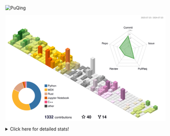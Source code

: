 ![PuQing](https://user-images.githubusercontent.com/27223114/171565019-9a56fae6-b08b-421f-99db-7e830da42371.png)

![](./profile-3d-contrib/profile-season-animate.svg)

<details>
<summary>Click here for detailed stats!</summary>

<!--START_SECTION:waka-->
![Lines of code](https://img.shields.io/badge/From%20Hello%20World%20I%27ve%20Written-1.4%20million%20lines%20of%20code-blue)

**🐱 My GitHub Data** 

> 📦 398.8 kB Used in GitHub's Storage 
 > 
> 🏆 432 Contributions in the Year 2024
 > 
> 🚫 Not Opted to Hire
 > 
> 📜 49 Public Repositories 
 > 
> 🔑 29 Private Repositories 
 > 
**I'm an Early 🐤** 

```text
🌞 Morning                524 commits         ██░░░░░░░░░░░░░░░░░░░░░░░   06.77 % 
🌆 Daytime                3508 commits        ███████████░░░░░░░░░░░░░░   45.35 % 
🌃 Evening                1731 commits        ██████░░░░░░░░░░░░░░░░░░░   22.38 % 
🌙 Night                  1973 commits        ██████░░░░░░░░░░░░░░░░░░░   25.50 % 
```


📊 **This Week I Spent My Time On** 

```text
💬 Programming Languages: 
Python                   9 hrs 37 mins       ██████░░░░░░░░░░░░░░░░░░░   25.02 % 
GitHubing                9 hrs 14 mins       ██████░░░░░░░░░░░░░░░░░░░   24.02 % 
Browsing                 9 hrs 14 mins       ██████░░░░░░░░░░░░░░░░░░░   23.99 % 
Other                    3 hrs 43 mins       ██░░░░░░░░░░░░░░░░░░░░░░░   09.69 % 
Rust                     1 hr 59 mins        █░░░░░░░░░░░░░░░░░░░░░░░░   05.16 % 

🔥 Editors: 
Chrome                   21 hrs 56 mins      ██████████████░░░░░░░░░░░   57.00 % 
VS Code                  16 hrs 22 mins      ███████████░░░░░░░░░░░░░░   42.55 % 
fish                     10 mins             ░░░░░░░░░░░░░░░░░░░░░░░░░   00.45 % 

💻 Operating System: 
Mac                      22 hrs 6 mins       ██████████████░░░░░░░░░░░   57.45 % 
Linux                    12 hrs 23 mins      ████████░░░░░░░░░░░░░░░░░   32.19 % 
WSL                      3 hrs 58 mins       ███░░░░░░░░░░░░░░░░░░░░░░   10.34 % 
Windows                  0 secs              ░░░░░░░░░░░░░░░░░░░░░░░░░   00.02 % 
```


<!--END_SECTION:waka-->
</details>
